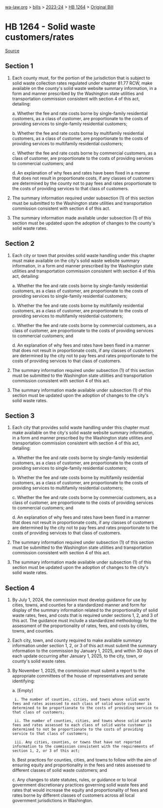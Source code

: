 [wa-law.org](/) > [bills](/bills/) > [2023-24](/bills/2023-24) > [HB 1264](/bills/2023-24/hb/1264/) > [Original Bill](/bills/2023-24/hb/1264/1/)

# HB 1264 - Solid waste customers/rates

[Source](http://lawfilesext.leg.wa.gov/biennium/2023-24/Pdf/Bills/House%20Bills/1264.pdf)

## Section 1
1. Each county must, for the portion of the jurisdiction that is subject to solid waste collection rates regulated under chapter 81.77 RCW, make available on the county's solid waste website summary information, in a form and manner prescribed by the Washington state utilities and transportation commission consistent with section 4 of this act, detailing:

    a. Whether the fee and rate costs borne by single-family residential customers, as a class of customer, are proportionate to the costs of providing services to single-family residential customers;

    b. Whether the fee and rate costs borne by multifamily residential customers, as a class of customer, are proportionate to the costs of providing services to multifamily residential customers;

    c. Whether the fee and rate costs borne by commercial customers, as a class of customer, are proportionate to the costs of providing services to commercial customers; and

    d. An explanation of why fees and rates have been fixed in a manner that does not result in proportionate costs, if any classes of customers are determined by the county not to pay fees and rates proportionate to the costs of providing services to that class of customers.

2. The summary information required under subsection (1) of this section must be submitted to the Washington state utilities and transportation commission consistent with section 4 of this act.

3. The summary information made available under subsection (1) of this section must be updated upon the adoption of changes to the county's solid waste rates.

## Section 2
1. Each city or town that provides solid waste handling under this chapter must make available on the city's solid waste website summary information, in a form and manner prescribed by the Washington state utilities and transportation commission consistent with section 4 of this act, detailing:

    a. Whether the fee and rate costs borne by single-family residential customers, as a class of customer, are proportionate to the costs of providing services to single-family residential customers;

    b. Whether the fee and rate costs borne by multifamily residential customers, as a class of customer, are proportionate to the costs of providing services to multifamily residential customers;

    c. Whether the fee and rate costs borne by commercial customers, as a class of customer, are proportionate to the costs of providing services to commercial customers; and

    d. An explanation of why fees and rates have been fixed in a manner that does not result in proportionate costs, if any classes of customers are determined by the city not to pay fees and rates proportionate to the costs of providing services to that class of customers.

2. The summary information required under subsection (1) of this section must be submitted to the Washington state utilities and transportation commission consistent with section 4 of this act.

3. The summary information made available under subsection (1) of this section must be updated upon the adoption of changes to the city's solid waste rates.

## Section 3
1. Each city that provides solid waste handling under this chapter must make available on the city's solid waste website summary information, in a form and manner prescribed by the Washington state utilities and transportation commission consistent with section 4 of this act, detailing:

    a. Whether the fee and rate costs borne by single-family residential customers, as a class of customer, are proportionate to the costs of providing services to single-family residential customers;

    b. Whether the fee and rate costs borne by multifamily residential customers, as a class of customer, are proportionate to the costs of providing services to multifamily residential customers;

    c. Whether the fee and rate costs borne by commercial customers, as a class of customer, are proportionate to the costs of providing services to commercial customers; and

    d. An explanation of why fees and rates have been fixed in a manner that does not result in proportionate costs, if any classes of customers are determined by the city not to pay fees and rates proportionate to the costs of providing services to that class of customers.

2. The summary information required under subsection (1) of this section must be submitted to the Washington state utilities and transportation commission consistent with section 4 of this act.

3. The summary information made available under subsection (1) of this section must be updated upon the adoption of changes to the city's solid waste rates.

## Section 4
1. By July 1, 2024, the commission must develop guidance for use by cities, towns, and counties for a standardized manner and form for display of the summary information related to the proportionality of solid waste rates, fees, and costs that is required under sections 1, 2, and 3 of this act. The guidance must include a standardized methodology for the assessment of the proportionality of rates, fees, and costs by cities, towns, and counties.

2. Each city, town, and county required to make available summary information under section 1, 2, or 3 of this act must submit the summary information to the commission by January 1, 2025, and within 30 days of each update occurring after January 1, 2025, to the city, town, or county's solid waste rates.

3. By November 1, 2025, the commission must submit a report to the appropriate committees of the house of representatives and senate identifying:

    a. [Empty]

        i. The number of counties, cities, and towns whose solid waste fees and rates assessed to each class of solid waste customer is determined to be proportionate to the costs of providing service to that class of customers;

        ii. The number of counties, cities, and towns whose solid waste fees and rates assessed to each class of solid waste customer is determined to not be proportionate to the costs of providing service to that class of customers;

        iii. Any cities, counties, or towns that have not reported information to the commission consistent with the requirements of section 1, 2, or 3 of this act;

    b. Best practices for counties, cities, and towns to follow with the aim of ensuring equity and proportionality in the fees and rates assessed to different classes of solid waste customers; and

    c. Any changes to state statutes, rules, or guidance or to local government discretionary practices governing solid waste fees and rates that would increase the equity and proportionality of fees and rates borne by different classes of customers across all local government jurisdictions in Washington.
